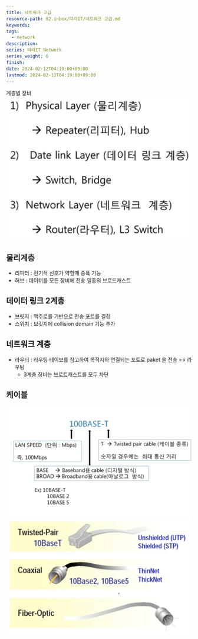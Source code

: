 ```yaml
---
title: 네트워크 고급
resource-path: 02.inbox/따라IT/네트워크 고급.md
keywords:
tags:
  - network
description:
series: 따라IT Network
series_weight: 6
finish:
date: 2024-02-12T04:19:00+09:00
lastmod: 2024-02-12T04:19:00+09:00
---
```

계층별 장비
![](../../08.media/20240212042148.png)

## 물리계층
- 리피터 : 전기적 신호가 약할때 증폭 기능
- 허브 : 데이터를 모든 장비에 전송 일종의 브로드캐스트

## 데이터 링크 2계층
- 브릿지 : 맥주로를 기반으로 전송 포트를 결정
- 스위치 :  브릿지에 collision domain 기능 추가

## 네트워크 계층
- 라우터 : 라우팅 테이브를 참고하여 목적지와 연결되는 포트로 paket 을 전송 => 라우팅
	- 3계층 장비는 브로트캐스트를 모두 차단

## 케이블
![Pasted image 20240212044805](../../08.media/20240212044805.png)
![Pasted image 20240212044836](../../08.media/20240212044836.png)
